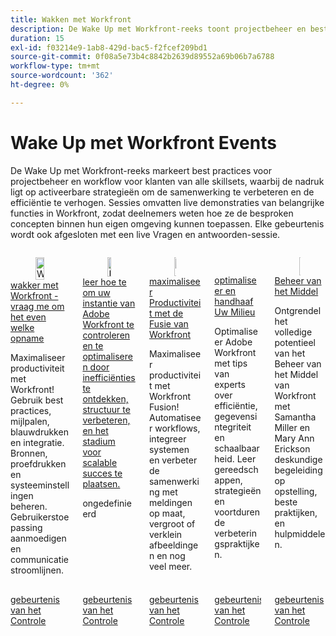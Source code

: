 ```yaml
---
title: Wakken met Workfront
description: De Wake Up met Workfront-reeks toont projectbeheer en best practices voor workflows voor alle vaardigheidsniveaus, met activeerbare strategieën, live demonstraties van Workfront-sleutelfuncties en een afsluitende Q&A-sessie.
duration: 15
exl-id: f03214e9-1ab8-429d-bac5-f2fcef209bd1
source-git-commit: 0f08a5e73b4c8842b2639d89552a69b06b7a6788
workflow-type: tm+mt
source-wordcount: '362'
ht-degree: 0%

---
```


# Wake Up met Workfront Events

De Wake Up met Workfront-reeks markeert best practices voor projectbeheer en workflow voor klanten van alle skillsets, waarbij de nadruk ligt op activeerbare strategieën om de samenwerking te verbeteren en de efficiëntie te verhogen. Sessies omvatten live demonstraties van belangrijke functies in Workfront, zodat deelnemers weten hoe ze de besproken concepten binnen hun eigen omgeving kunnen toepassen. Elke gebeurtenis wordt ook afgesloten met een live Vragen en antwoorden-sessie.


<!-- CARDS

{cta  = Watch event}

* 2025/ask-me-anything.md
* 2025/audit-and-align-workfront-instance.md
* 2025/maximize-productivity.md
* 2025/optimize-maintain-environment.md
* 2025/resource-management.md

-->
<!-- START CARDS HTML - DO NOT MODIFY BY HAND -->
<div class="columns">
    <div class="column is-half-tablet is-half-desktop is-one-third-widescreen" aria-label="Wake Up With Workfront - Ask Me Anything Recording">
        <div class="card" style="height: 100%; display: flex; flex-direction: column; height: 100%;">
            <div class="card-image">
                <figure class="image x-is-16by9">
                    <a href="2025/ask-me-anything.md" title="Wachten met Workfront - Vragen om opname" target="_blank" rel="referrer">
                        <img class="is-bordered-r-small" src="https://video.tv.adobe.com/v/3443085/?format=jpeg&nocache=1754610946509" alt="Wachten met Workfront - Vragen om opname"
                             style="width: 100%; aspect-ratio: 16 / 9; object-fit: cover; overflow: hidden; display: block; margin: auto;">
                    </a>
                </figure>
            </div>
            <div class="card-content is-padded-small" style="display: flex; flex-direction: column; flex-grow: 1; justify-content: space-between;">
                <div class="top-card-content">
                    <p class="headline is-size-6 has-text-weight-bold">
                        <a href="2025/ask-me-anything.md" target="_blank" rel="referrer" title="Wachten met Workfront - Vragen om opname"> wakker met Workfront - vraag me om het even welke opname </a>
                    </p>
                    <p class="is-size-6">Maximaliseer productiviteit met Workfront! Gebruik best practices, mijlpalen, blauwdrukken en integratie. Bronnen, proefdrukken en systeeminstellingen beheren. Gebruikerstoepassing aanmoedigen en communicatie stroomlijnen.</p>
                </div>
                <a href="2025/ask-me-anything.md" target="_blank" rel="referrer" class="spectrum-Button spectrum-Button--outline spectrum-Button--primary spectrum-Button--sizeM" style="align-self: flex-start; margin-top: 1rem;">
                    <span class="spectrum-Button-label has-no-wrap has-text-weight-bold"> gebeurtenis van het Controle </span>
                </a>
            </div>
        </div>
    </div>
    <div class="column is-half-tablet is-half-desktop is-one-third-widescreen" aria-label="Learn how to audit and optimize your Adobe Workfront instance by uncovering inefficiencies, improving structure, and setting the stage for scalable success.">
        <div class="card" style="height: 100%; display: flex; flex-direction: column; height: 100%;">
            <div class="card-image">
                <figure class="image x-is-16by9">
                    <a href="2025/audit-and-align-workfront-instance.md" title="Leer hoe u uw Adobe Workfront-exemplaar kunt controleren en optimaliseren door inefficiënties op te sporen, de structuur te verbeteren en het werkgebied in te stellen voor schaalbaar succes." target="_blank" rel="referrer">
                        <img class="is-bordered-r-small" src="https://video.tv.adobe.com/v/3470621/?format=jpeg&nocache=1754610946486" alt="Leer hoe u uw Adobe Workfront-exemplaar kunt controleren en optimaliseren door inefficiënties op te sporen, de structuur te verbeteren en het werkgebied in te stellen voor schaalbaar succes."
                             style="width: 100%; aspect-ratio: 16 / 9; object-fit: cover; overflow: hidden; display: block; margin: auto;">
                    </a>
                </figure>
            </div>
            <div class="card-content is-padded-small" style="display: flex; flex-direction: column; flex-grow: 1; justify-content: space-between;">
                <div class="top-card-content">
                    <p class="headline is-size-6 has-text-weight-bold">
                        <a href="2025/audit-and-align-workfront-instance.md" target="_blank" rel="referrer" title="Leer hoe u uw Adobe Workfront-exemplaar kunt controleren en optimaliseren door inefficiënties op te sporen, de structuur te verbeteren en het werkgebied in te stellen voor schaalbaar succes."> leer hoe te om uw instantie van Adobe Workfront te controleren en te optimaliseren door inefficiënties te ontdekken, structuur te verbeteren, en het stadium voor scalable succes te plaatsen.</a>
                    </p>
                    <p class="is-size-6">ongedefinieerd</p>
                </div>
                <a href="2025/audit-and-align-workfront-instance.md" target="_blank" rel="referrer" class="spectrum-Button spectrum-Button--outline spectrum-Button--primary spectrum-Button--sizeM" style="align-self: flex-start; margin-top: 1rem;">
                    <span class="spectrum-Button-label has-no-wrap has-text-weight-bold"> gebeurtenis van het Controle </span>
                </a>
            </div>
        </div>
    </div>
    <div class="column is-half-tablet is-half-desktop is-one-third-widescreen" aria-label="Maximize Productivity with Workfront Fusion">
        <div class="card" style="height: 100%; display: flex; flex-direction: column; height: 100%;">
            <div class="card-image">
                <figure class="image x-is-16by9">
                    <a href="2025/maximize-productivity.md" title="Maximaliseer productiviteit met Workfront Fusion" target="_blank" rel="referrer">
                        <img class="is-bordered-r-small" src="https://video.tv.adobe.com/v/3443029/?format=jpeg&nocache=1754610946519" alt="Maximaliseer productiviteit met Workfront Fusion"
                             style="width: 100%; aspect-ratio: 16 / 9; object-fit: cover; overflow: hidden; display: block; margin: auto;">
                    </a>
                </figure>
            </div>
            <div class="card-content is-padded-small" style="display: flex; flex-direction: column; flex-grow: 1; justify-content: space-between;">
                <div class="top-card-content">
                    <p class="headline is-size-6 has-text-weight-bold">
                        <a href="2025/maximize-productivity.md" target="_blank" rel="referrer" title="Maximaliseer productiviteit met Workfront Fusion"> maximaliseer Productiviteit met de Fusie van Workfront </a>
                    </p>
                    <p class="is-size-6">Maximaliseer productiviteit met Workfront Fusion! Automatiseer workflows, integreer systemen en verbeter de samenwerking met meldingen op maat, vergroot of verklein afbeeldingen en nog veel meer.</p>
                </div>
                <a href="2025/maximize-productivity.md" target="_blank" rel="referrer" class="spectrum-Button spectrum-Button--outline spectrum-Button--primary spectrum-Button--sizeM" style="align-self: flex-start; margin-top: 1rem;">
                    <span class="spectrum-Button-label has-no-wrap has-text-weight-bold"> gebeurtenis van het Controle </span>
                </a>
            </div>
        </div>
    </div>
    <div class="column is-half-tablet is-half-desktop is-one-third-widescreen" aria-label="Optimize and Maintain Your Environment">
        <div class="card" style="height: 100%; display: flex; flex-direction: column; height: 100%;">
            <div class="card-image">
                <figure class="image x-is-16by9">
                    <a href="2025/optimize-maintain-environment.md" title="Optimaliseer en onderhoud uw omgeving" target="_blank" rel="referrer">
                        <img class="is-bordered-r-small" src="https://video.tv.adobe.com/v/3443024/?format=jpeg&nocache=1754610946472" alt="Optimaliseer en onderhoud uw omgeving"
                             style="width: 100%; aspect-ratio: 16 / 9; object-fit: cover; overflow: hidden; display: block; margin: auto;">
                    </a>
                </figure>
            </div>
            <div class="card-content is-padded-small" style="display: flex; flex-direction: column; flex-grow: 1; justify-content: space-between;">
                <div class="top-card-content">
                    <p class="headline is-size-6 has-text-weight-bold">
                        <a href="2025/optimize-maintain-environment.md" target="_blank" rel="referrer" title="Optimaliseer en onderhoud uw omgeving"> optimaliseer en handhaaf Uw Milieu </a>
                    </p>
                    <p class="is-size-6">Optimaliseer Adobe Workfront met tips van experts over efficiëntie, gegevensintegriteit en schaalbaarheid. Leer gereedschappen, strategieën en voortdurende verbeteringspraktijken.</p>
                </div>
                <a href="2025/optimize-maintain-environment.md" target="_blank" rel="referrer" class="spectrum-Button spectrum-Button--outline spectrum-Button--primary spectrum-Button--sizeM" style="align-self: flex-start; margin-top: 1rem;">
                    <span class="spectrum-Button-label has-no-wrap has-text-weight-bold"> gebeurtenis van het Controle </span>
                </a>
            </div>
        </div>
    </div>
    <div class="column is-half-tablet is-half-desktop is-one-third-widescreen" aria-label="Resource Management">
        <div class="card" style="height: 100%; display: flex; flex-direction: column; height: 100%;">
            <div class="card-image">
                <figure class="image x-is-16by9">
                    <a href="2025/resource-management.md" title="Bronbeheer" target="_blank" rel="referrer">
                        <img class="is-bordered-r-small" src="https://video.tv.adobe.com/v/3443022/?format=jpeg&nocache=1754610946499" alt="Bronbeheer"
                             style="width: 100%; aspect-ratio: 16 / 9; object-fit: cover; overflow: hidden; display: block; margin: auto;">
                    </a>
                </figure>
            </div>
            <div class="card-content is-padded-small" style="display: flex; flex-direction: column; flex-grow: 1; justify-content: space-between;">
                <div class="top-card-content">
                    <p class="headline is-size-6 has-text-weight-bold">
                        <a href="2025/resource-management.md" target="_blank" rel="referrer" title="Bronbeheer"> Beheer van het Middel </a>
                    </p>
                    <p class="is-size-6">Ontgrendel het volledige potentieel van het Beheer van het Middel van Workfront met Samantha Miller en Mary Ann Erickson deskundige begeleiding op opstelling, beste praktijken, en hulpmiddelen.</p>
                </div>
                <a href="2025/resource-management.md" target="_blank" rel="referrer" class="spectrum-Button spectrum-Button--outline spectrum-Button--primary spectrum-Button--sizeM" style="align-self: flex-start; margin-top: 1rem;">
                    <span class="spectrum-Button-label has-no-wrap has-text-weight-bold"> gebeurtenis van het Controle </span>
                </a>
            </div>
        </div>
    </div>
</div>
<!-- END CARDS HTML - DO NOT MODIFY BY HAND -->
